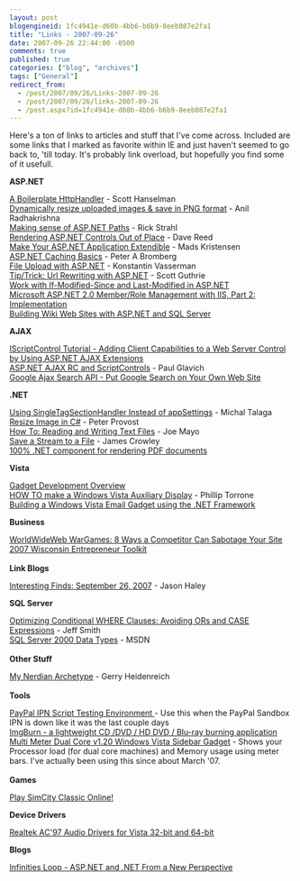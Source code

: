```yaml
---
layout: post
blogengineid: 1fc4941e-d60b-4bb6-b6b9-8eeb087e2fa1
title: "Links - 2007-09-26"
date: 2007-09-26 22:44:00 -0500
comments: true
published: true
categories: ["blog", "archives"]
tags: ["General"]
redirect_from: 
  - /post/2007/09/26/Links-2007-09-26
  - /post/2007/09/26/links-2007-09-26
  - /post.aspx?id=1fc4941e-d60b-4bb6-b6b9-8eeb087e2fa1
---
```

<!-- more -->

Here's a ton of links to articles and stuff that I've come across. Included are some links that I marked as favorite within IE and just haven't seemed to go back to, 'till today. It's probably link overload, but hopefully you find some of it usefull.

<STRONG>ASP.NET</STRONG>

<A href="http://www.hanselman.com/blog/ABoilerplateHttpHandler.aspx">A Boilerplate HttpHandler</A> - Scott Hanselman<BR><A href="http://www.codeproject.com/aspnet/pnguploader.asp">Dynamically resize uploaded images &amp; save in PNG format</A> - Anil Radhakrishna<BR><A href="http://west-wind.com/weblog/posts/269.aspx">Making sense of ASP.NET Paths</A> - Rick Strahl<BR><A href="http://weblogs.asp.net/infinitiesloop/archive/2007/09/19/rendering-asp-net-controls-out-of-place.aspx">Rendering ASP.NET Controls Out of Place</A> - Dave Reed<BR><A href="http://blog.madskristensen.dk/post/Make-your-ASPNET-application-extendable.aspx">Make Your ASP.NET Application Extendible</A> - Mads Kristensen<BR><A href="http://www.eggheadcafe.com/articles/20060407.asp">ASP.NET Caching Basics</A> - Peter A Bromberg<BR><A href="http://www.codeproject.com/aspnet/fileupload.asp">File Upload with ASP.NET</A> - Konstantin Vasserman<BR><A href="http://weblogs.asp.net/scottgu/archive/2007/02/26/tip-trick-url-rewriting-with-asp-net.aspx">Tip/Trick: Url Rewriting with ASP.NET</A> - Scott Guthrie<BR><A href="http://www.motobit.com/tips/detpg_net-last-modified/">Work with If-Modified-Since and Last-Modified in ASP.NET</A> <BR><A href="http://msdn2.microsoft.com/en-us/library/aa478947.aspx">Microsoft ASP.NET 2.0 Member/Role Management with IIS, Part 2: Implementation</A> <BR><A href="http://www.code-magazine.com/article.aspx?quickid=0403081&amp;page=1">Building Wiki Web Sites with ASP.NET and SQL Server<BR></A>

<STRONG>AJAX</STRONG>

<A href="http://www.asp.net/ajax/documentation/live/tutorials/IScriptControlTutorial1.aspx">IScriptControl Tutorial - Adding Client Capabilities to a Web Server Control by Using ASP.NET AJAX Extensions</A> <BR><A href="http://weblogs.asp.net/pglavich/archive/2006/12/21/asp-net-ajax-rc-and-scriptcontrols.aspx">ASP.NET AJAX RC and ScriptControls</A> - Paul Glavich <BR><A href="http://code.google.com/apis/ajaxsearch/">Google Ajax Search API - Put Google Search on Your Own Web Site<BR></A>

<STRONG>.NET</STRONG>

<A href="http://vaultofthoughts.net/UsingSingleTagSectionHandlerInsteadOfAppSettings.aspx">Using SingleTagSectionHandler Instead of appSettings</A> - Michal Talaga<BR><A href="http://www.peterprovost.org/archive/2003/05/29/516.aspx">Resize Image in C#</A> - Peter Provost<BR><A href="http://www.csharp-station.com/HowTo/ReadWriteTextFile.aspx">How To: Reading and Writing Text Files</A> - Joe Mayo<BR><A href="http://www.developerfusion.co.uk/show/4669/">Save a Stream to a File</A> - James Crowley<BR><A href="http://www.codeproject.com/showcase/pdfrasterizer.asp">100% .NET component for rendering PDF documents</A> <BR>

<STRONG>Vista</STRONG>

<A href="http://msdn2.microsoft.com/en-us/library/ms723694.aspx">Gadget Development Overview</A> <BR><A href="http://www.makezine.com/blog/archive/2005/07/how_to_make_a_w_1.html">HOW TO make a Windows Vista Auxiliary Display</A> - Phillip Torrone<BR><A href="http://blogs.msdn.com/coding4fun/archive/2006/11/10/1055051.aspx">Building a Windows Vista Email Gadget using the .NET Framework</A><BR>

<STRONG>Business</STRONG>

<A href="http://www.virtualhosting.com/blog/2007/worldwideweb-wargames-8-ways-a-competitor-can-sabotage-your-site/">WorldWideWeb WarGames: 8 Ways a Competitor Can Sabotage Your Site</A> <BR><A href="http://toolkit.wi.gov/">2007 Wisconsin Entrepreneur Toolkit</A> <BR><BR><STRONG>Link Blogs</STRONG>

<A href="http://jasonhaley.com/blog/archive/2007/09/26/140467.aspx">Interesting Finds: September 26, 2007</A> - Jason Haley<BR>

<STRONG>SQL Server</STRONG>

<A href="http://weblogs.sqlteam.com/jeffs/archive/2007/09/18/sql-conditional-where-clauses.aspx">Optimizing Conditional WHERE Clauses: Avoiding ORs and CASE Expressions</A> - Jeff Smith<BR><A href="http://msdn2.microsoft.com/en-US/library/aa258271(SQL.80).aspx">SQL Server 2000 Data Types</A> - MSDN<BR><BR><STRONG>Other Stuff</STRONG>

<A href="http://edsid.com/blog/archive/2007/09/10/16071.aspx">My Nerdian Archetype</A> - Gerry Heidenreich<BR><BR><STRONG>Tools</STRONG>

<A href="http://www.eliteweaver.co.uk/testing/ipntest.php?mode=_fetch-help">PayPal IPN Script Testing Environment </A>- Use this when the PayPal Sandbox IPN is down like it was the last couple days<BR><A href="http://www.wincustomize.com/skins.aspx?skinid=12&amp;libid=63&amp;c=1">ImgBurn - a lightweight CD /DVD / HD DVD / Blu-ray burning application<BR>Multi Meter Dual Core v1.20 Windows Vista Sidebar Gadget</A> - Shows your Processor load (for dual core machines) and Memory usage using meter bars. I've actually been using this since about March '07.<BR><BR><STRONG>Games</STRONG>

<A href="http://simcity.ea.com/play/simcity_classic.php">Play SimCity Classic Online!<BR></A>

<STRONG>Device Drivers</STRONG>

<A href="http://www.realtek.com.tw/downloads/downloadsView.aspx?Langid=1&amp;PNid=14&amp;PFid=23&amp;Level=4&amp;Conn=3&amp;DownTypeID=3&amp;GetDown=false">Realtek AC'97 Audio Drivers for Vista 32-bit and 64-bit<BR></A>

<STRONG>Blogs</STRONG>

<A href="http://weblogs.asp.net/infinitiesloop/default.aspx">Infinities Loop - ASP.NET and .NET From a New Perspective</A><BR>

 
